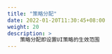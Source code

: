 ```yaml
---
title: "策略分配"
date: 2022-01-20T11:30:45+08:00
weight: 20
description: >
    策略分配即设置UI策略的生效范围
---
```


